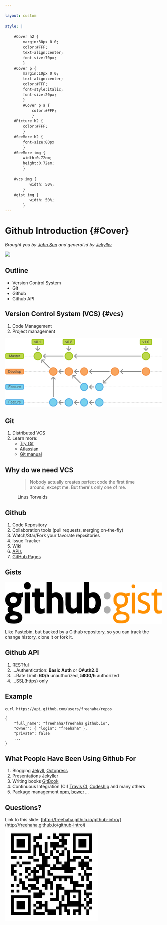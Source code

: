 ```yaml
---

layout: custom

style: |

    #Cover h2 {
        margin:30px 0 0;
        color:#FFF;
        text-align:center;
        font-size:70px;
        }
    #Cover p {
        margin:10px 0 0;
        text-align:center;
        color:#FFF;
        font-style:italic;
        font-size:20px;
        }
        #Cover p a {
            color:#FFF;
            }
    #Picture h2 {
        color:#FFF;
        }
    #SeeMore h2 {
        font-size:80px
        }
    #SeeMore img {
        width:0.72em;
        height:0.72em;
        }

    #vcs img {
           width: 50%;
        }
    #gist img {
           width: 50%;
        }
---
```


# Github Introduction {#Cover}

*Brought you by [John Sun](mailto:johns@cse.unsw.edu.au) and generated by [Jekyller](https://github.com/shower/jekyller)*

![](pictures/cover.jpg)
<!-- photo by John Carey, fiftyfootshadows.net -->

## Outline

* Version Control System
* Git
* Github
* Github API

## Version Control System (VCS) {#vcs}

1. Code Management
2. Project management

![](pictures/git-workflow.png)
<!-- photo from atlassian http://blogs.atlassian.com/2013/04/git-flow-comes-to-java/ -->

<!--
{:.note}
Shower 
-->

## Git

1. Distributed VCS
2. Learn more:
    - [Try Git](https://try.github.io)
    - [Atlassian](https://www.atlassian.com/git/tutorial)
    - [Git manual](http://git-scm.com/docs/gittutorial)

## Why do we need VCS

<figure markdown="1">

> Nobody actually creates perfect code the first time around, except me. But
> there's only one of me.

<figcaption>Linus Torvalds</figcaption>
</figure>

## Github

1. Code Repository
1. Collaboration tools (pull requests, merging on-the-fly)
1. Watch/Star/Fork your favorate repositories
1. Issue Tracker
1. Wiki
1. [APIs](https://developer.github.com/v3/)
1. [GitHub Pages](https://pages.github.com/)

## Gists

![gist-logo](pictures/gist.png)

Like Pastebin, but backed by a Github repository, so you can track the change
history, clone it or fork it.

## Github API

1. RESTful
1. ...Authentication: **Basic Auth** or **OAuth2.0**
1. ...Rate Limit: **60/h** unauthorized, **5000/h** authorized
1. ...SSL(https) only

## Example

`curl https://api.github.com/users/freehaha/repos`

	{
		"full_name": "freehaha/freehaha.github.io",
		"owner": { "login": "freehaha" },
		"private": false
		...
	}


## What People Have Been Using Github For

1. Blogging [Jekyll](http://jekyllrb.com/), [Octopress](http://octopress.org/)
2. Presentations [Jekyller](https://github.com/shower/jekyller)
3. Writing books [GitBook](https://www.gitbook.io/)
4. Continuous Integration (CI) [Travis CI](https://travis-ci.org/),
   [Codeship](https://www.codeship.io/) and many others
5. Package management [npm](https://www.npmjs.org/), [bower](http://bower.io/) ...

<!--
## You can even shout this way
{:.shout}
-->

## Questions?

Link to this slide:
[http://freehaha.github.io/github-intro/](http://freehaha.github.io/github-intro/)
![](pictures/qrcode.png)
